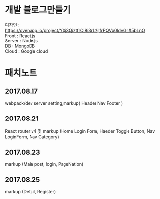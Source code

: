 # 개발 블로그만들기   
디자인 : https://ovenapp.io/project/YSj3QiztfrCI8i3rL2jlfrPQVx0ldvGn#5bLnO     
Front : React.js    
Server : Node.js    
DB : MongoDB    
Cloud : Google cloud      

# 패치노트

## 2017.08.17
webpack/dev server setting,markup( Header Nav Footer )

## 2017.08.21
React router v4 및 markup (Home Login Form, Haeder Toggle Button, Nav LoginForm, Nav Category) 

## 2017.08.23
markup (Main post, login, PageNation)

## 2017.08.25
markup (Detail, Register)